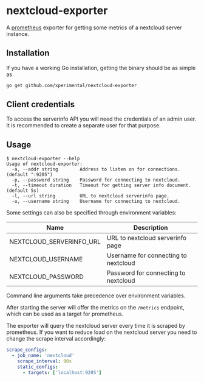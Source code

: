 # nextcloud-exporter

A [prometheus](https://prometheus.io) exporter for getting some metrics of a nextcloud server instance.

## Installation

If you have a working Go installation, getting the binary should be as simple as

```bash
go get github.com/xperimental/nextcloud-exporter
```

## Client credentials

To access the serverinfo API you will need the credentials of an admin user. It is recommended to create a separate user for that purpose.

## Usage

```
$ nextcloud-exporter --help
Usage of nextcloud-exporter:
  -a, --addr string        Address to listen on for connections. (default ":9205")
  -p, --password string    Password for connecting to nextcloud.
  -t, --timeout duration   Timeout for getting server info document. (default 5s)
  -l, --url string         URL to nextcloud serverinfo page.
  -u, --username string    Username for connecting to nextcloud.
```

Some settings can also be specified through environment variables:

Name                     | Description
-------------------------|-------------------------------------
NEXTCLOUD_SERVERINFO_URL | URL to nextcloud serverinfo page
NEXTCLOUD_USERNAME       | Username for connecting to nextcloud
NEXTCLOUD_PASSWORD       | Password for connecting to nextcloud

Command line arguments take precedence over environment variables.

After starting the server will offer the metrics on the `/metrics` endpoint, which can be used as a target for prometheus.

The exporter will query the nextcloud server every time it is scraped by prometheus. If you want to reduce load on the nextcloud server you need to change the scrape interval accordingly:

```yml
scrape_configs:
  - job_name: 'nextcloud'
    scrape_interval: 90s
    static_configs:
      - targets: ['localhost:9205']
```
